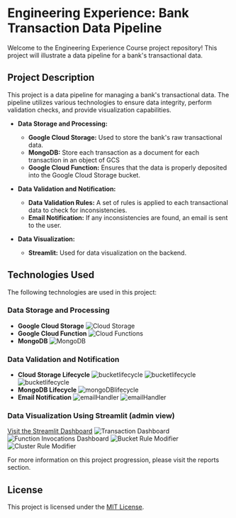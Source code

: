 # Engineering Experience: Bank Transaction Data Pipeline

Welcome to the Engineering Experience Course project repository! This project will illustrate a data pipeline for a bank's transactional data.

## Project Description

This project is a data pipeline for managing a bank's transactional data. The pipeline utilizes various technologies to ensure data integrity, perform validation checks, and provide visualization capabilities.

- **Data Storage and Processing:**
  - **Google Cloud Storage:** Used to store the bank's raw transactional data.
  - **MongoDB:** Store each transaction as a document for each transaction in an object of GCS
  - **Google Cloud Function:** Ensures that the data is properly deposited into the Google Cloud Storage bucket.

- **Data Validation and Notification:**
  - **Data Validation Rules:** A set of rules is applied to each transactional data to check for inconsistencies.
  - **Email Notification:** If any inconsistencies are found, an email is sent to the user.

- **Data Visualization:**
  - **Streamlit:** Used for data visualization on the backend.

## Technologies Used

The following technologies are used in this project:

### Data Storage and Processing

- **Google Cloud Storage**
![Cloud Storage](images/cloud_storage.png)
- **Google Cloud Function**
![Cloud Functions](images/cloud_functions.png)
- **MongoDB**
![MongoDB](images/mongodb.png)

### Data Validation and Notification

- **Cloud Storage Lifecycle**
![bucketlifecycle](images/bucketlifecycle.png)
![bucketlifecycle](images/setBucketLifeCycle.png)
![bucketlifecycle](images/setBucketLifeCycleModule.png)
- **MongoDB Lifecycle**
![mongoDBlifecycle](images/mongodelete.png)
- **Email Notification**
![emailHandler](images/emailHandler.png)
![emailHandler](images/emailHandlerModule.png)

### Data Visualization Using Streamlit (admin view)
[Visit the Streamlit Dashboard](https://engineering-experience-gviin2cbcluvttvqhstftc.streamlit.app)
![Transaction Dashboard](images/streamlit_home.png)
![Function Invocations Dashboard](images/streamlit_invocations.png)
![Bucket Rule Modifier](images/streamlit_bucket.png)
![Cluster Rule Modifier](images/streamlit_cluster.png)

For more information on this project progression, please visit the reports section.
## License

This project is licensed under the [MIT License](LICENSE).
